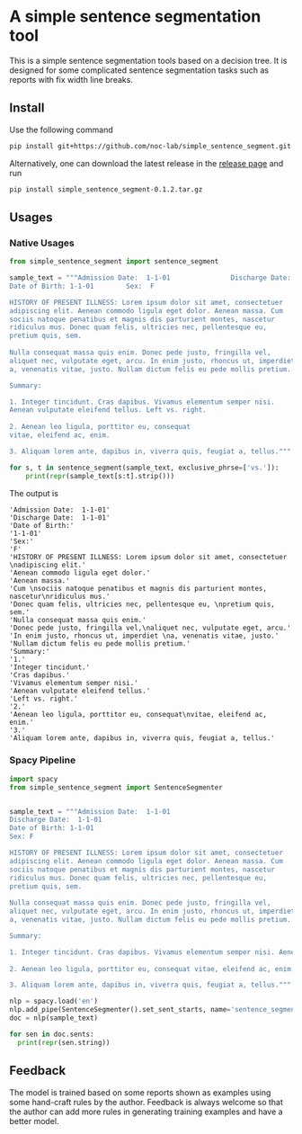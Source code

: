 # A simple sentence segmentation tool

This is a simple sentence segmentation tools based on a decision tree. It is designed for some complicated sentence 
segmentation tasks such as reports with fix width line breaks.


## Install

Use the following command
```bash
pip install git+https://github.com/noc-lab/simple_sentence_segment.git
```
Alternatively, one can download the latest release in the [release page](https://github.com/zhhtc200/simple_sentence_segment/releases) and run
```bash
pip install simple_sentence_segment-0.1.2.tar.gz
```


## Usages

### Native Usages

```python
from simple_sentence_segment import sentence_segment

sample_text = """Admission Date:  1-1-01               Discharge Date:  1-1-01
Date of Birth: 1-1-01        Sex:  F

HISTORY OF PRESENT ILLNESS: Lorem ipsum dolor sit amet, consectetuer 
adipiscing elit. Aenean commodo ligula eget dolor. Aenean massa. Cum 
sociis natoque penatibus et magnis dis parturient montes, nascetur
ridiculus mus. Donec quam felis, ultricies nec, pellentesque eu, 
pretium quis, sem.
 
Nulla consequat massa quis enim. Donec pede justo, fringilla vel,
aliquet nec, vulputate eget, arcu. In enim justo, rhoncus ut, imperdiet 
a, venenatis vitae, justo. Nullam dictum felis eu pede mollis pretium. 

Summary:

1. Integer tincidunt. Cras dapibus. Vivamus elementum semper nisi.
Aenean vulputate eleifend tellus. Left vs. right. 
 
2. Aenean leo ligula, porttitor eu, consequat
vitae, eleifend ac, enim. 

3. Aliquam lorem ante, dapibus in, viverra quis, feugiat a, tellus."""

for s, t in sentence_segment(sample_text, exclusive_phrse=['vs.']):
    print(repr(sample_text[s:t].strip()))
```

The output is
```
'Admission Date:  1-1-01'
'Discharge Date:  1-1-01'
'Date of Birth:'
'1-1-01'
'Sex:'
'F'
'HISTORY OF PRESENT ILLNESS: Lorem ipsum dolor sit amet, consectetuer \nadipiscing elit.'
'Aenean commodo ligula eget dolor.'
'Aenean massa.'
'Cum \nsociis natoque penatibus et magnis dis parturient montes, nascetur\nridiculus mus.'
'Donec quam felis, ultricies nec, pellentesque eu, \npretium quis, sem.'
'Nulla consequat massa quis enim.'
'Donec pede justo, fringilla vel,\naliquet nec, vulputate eget, arcu.'
'In enim justo, rhoncus ut, imperdiet \na, venenatis vitae, justo.'
'Nullam dictum felis eu pede mollis pretium.'
'Summary:'
'1.'
'Integer tincidunt.'
'Cras dapibus.'
'Vivamus elementum semper nisi.'
'Aenean vulputate eleifend tellus.'
'Left vs. right.'
'2.'
'Aenean leo ligula, porttitor eu, consequat\nvitae, eleifend ac, enim.'
'3.'
'Aliquam lorem ante, dapibus in, viverra quis, feugiat a, tellus.'
```


### Spacy Pipeline

```python
import spacy
from simple_sentence_segment import SentenceSegmenter


sample_text = """Admission Date:  1-1-01      
Discharge Date:  1-1-01
Date of Birth: 1-1-01  
Sex: F

HISTORY OF PRESENT ILLNESS: Lorem ipsum dolor sit amet, consectetuer 
adipiscing elit. Aenean commodo ligula eget dolor. Aenean massa. Cum 
sociis natoque penatibus et magnis dis parturient montes, nascetur
ridiculus mus. Donec quam felis, ultricies nec, pellentesque eu, 
pretium quis, sem.
 
Nulla consequat massa quis enim. Donec pede justo, fringilla vel,
aliquet nec, vulputate eget, arcu. In enim justo, rhoncus ut, imperdiet 
a, venenatis vitae, justo. Nullam dictum felis eu pede mollis pretium. 

Summary:

1. Integer tincidunt. Cras dapibus. Vivamus elementum semper nisi. Aenean vulputate eleifend tellus.
 
2. Aenean leo ligula, porttitor eu, consequat vitae, eleifend ac, enim. 

3. Aliquam lorem ante, dapibus in, viverra quis, feugiat a, tellus."""

nlp = spacy.load('en')
nlp.add_pipe(SentenceSegmenter().set_sent_starts, name='sentence_segmenter', before='parser')
doc = nlp(sample_text)

for sen in doc.sents:
  print(repr(sen.string))
```



## Feedback

The model is trained based on some reports shown as examples using some hand-craft rules by the author. Feedback is 
always welcome so that the author can add more rules in generating training examples and have a better model.
